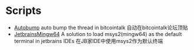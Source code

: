 # Scripts

- [Autobump](./Autobump) auto bump the thread in bitcointalk 自动在bitcointalk论坛顶贴
- [JetbrainsMingw64](./JetbrainsMingw64) A solution to load msys2(mingw64) as the default terminal in jetbrains IDEs 在JB家IDE中使用msys2作为默认终端

